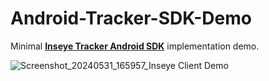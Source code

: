 # Android-Tracker-SDK-Demo
Minimal [**Inseye Tracker Android SDK**](https://github.com/Inseye/Inseye-SDK-Android-API/tree/main) implementation demo. 

![Screenshot_20240531_165957_Inseye Client Demo](https://github.com/Inseye/Inseye-Android-SDK-Demo/assets/10029394/b3641917-6f90-4e17-b6e3-15599335710d)

